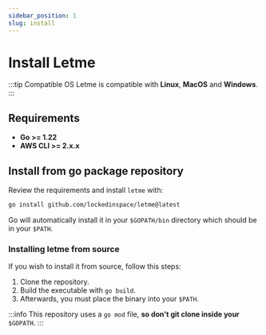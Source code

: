 ```yaml
---
sidebar_position: 1
slug: install
---
```


# Install Letme

:::tip Compatible OS
Letme is compatible with **Linux**, **MacOS** and **Windows**.
:::

## Requirements

- **Go >= 1.22**
- **AWS CLI >= 2.x.x**

## Install from go package repository

Review the requirements and install `letme` with:

```bash
go install github.com/lockedinspace/letme@latest
```

Go will automatically install it in your `$GOPATH/bin` directory which should be in your `$PATH`.

### Installing letme from source

If you wish to install it from source, follow this steps:

1. Clone the repository.
2. Build the executable with ``go build``. 
3. Afterwards, you must place the binary into your ``$PATH``.  

:::info
This repository uses a ``go mod`` file, **so don't git clone inside your** ``$GOPATH``.
:::
